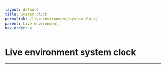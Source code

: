 ```yaml
---
layout: default
title: System clock
permalink: /live-environment/system-clock/
parent: Live environment
nav_order: 4
---
```


# Live environment system clock

---
